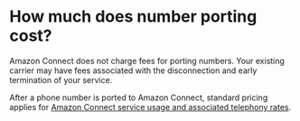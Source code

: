 # How much does number porting cost?<a name="fees-for-number-porting"></a>

Amazon Connect does not charge fees for porting numbers\. Your existing carrier may have fees associated with the disconnection and early termination of your service\.

After a phone number is ported to Amazon Connect, standard pricing applies for [Amazon Connect service usage and associated telephony rates](http://aws.amazon.com/connect/pricing/)\. 